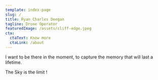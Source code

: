 ```yaml
---
template: index-page
slug: /
title: Ryan Charles Deegan
tagline: Drone Operator
featuredImage: /assets/cliff-edge.jpeg
cta:
  ctaText: Know more
  ctaLink: /about
---
```

I want to be there in the moment, to capture the memory that will last a lifetime.

T﻿he Sky is the limit !